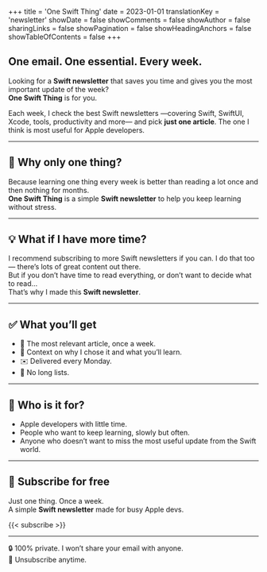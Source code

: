 +++
title = 'One Swift Thing'
date = 2023-01-01
translationKey = 'newsletter'
showDate = false
showComments = false
showAuthor = false
sharingLinks = false
showPagination = false
showHeadingAnchors = false
showTableOfContents = false
+++

## One email. One essential. Every week.

Looking for a **Swift newsletter** that saves you time and gives you the most important update of the week?  
**One Swift Thing** is for you.

Each week, I check the best Swift newsletters —covering Swift, SwiftUI, Xcode, tools, productivity and more— and pick **just one article**. The one I think is most useful for Apple developers.

---

## 🧭 Why only one thing?

Because learning one thing every week is better than reading a lot once and then nothing for months.  
**One Swift Thing** is a simple **Swift newsletter** to help you keep learning without stress.

---

## 💡 What if I have more time?

I recommend subscribing to more Swift newsletters if you can. I do that too — there’s lots of great content out there.  
But if you don’t have time to read everything, or don’t want to decide what to read…  
That’s why I made this **Swift newsletter**.

---

## ✅ What you’ll get

- 📌 The most relevant article, once a week.  
- 🧠 Context on why I chose it and what you’ll learn.  
- ✉️ Delivered every Monday.  
- 🚫 No long lists.

---

## 🎯 Who is it for?

- Apple developers with little time.  
- People who want to keep learning, slowly but often.  
- Anyone who doesn’t want to miss the most useful update from the Swift world.

---

## 📩 Subscribe for free

Just one thing. Once a week.  
A simple **Swift newsletter** made for busy Apple devs.

{{< subscribe >}} 

---

🔒 100% private. I won’t share your email with anyone.  
🔁 Unsubscribe anytime.